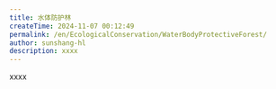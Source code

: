 ```yaml
---
title: 水体防护林
createTime: 2024-11-07 00:12:49
permalink: /en/EcologicalConservation/WaterBodyProtectiveForest/
author: sunshang-hl
description: xxxx
---
```


xxxx